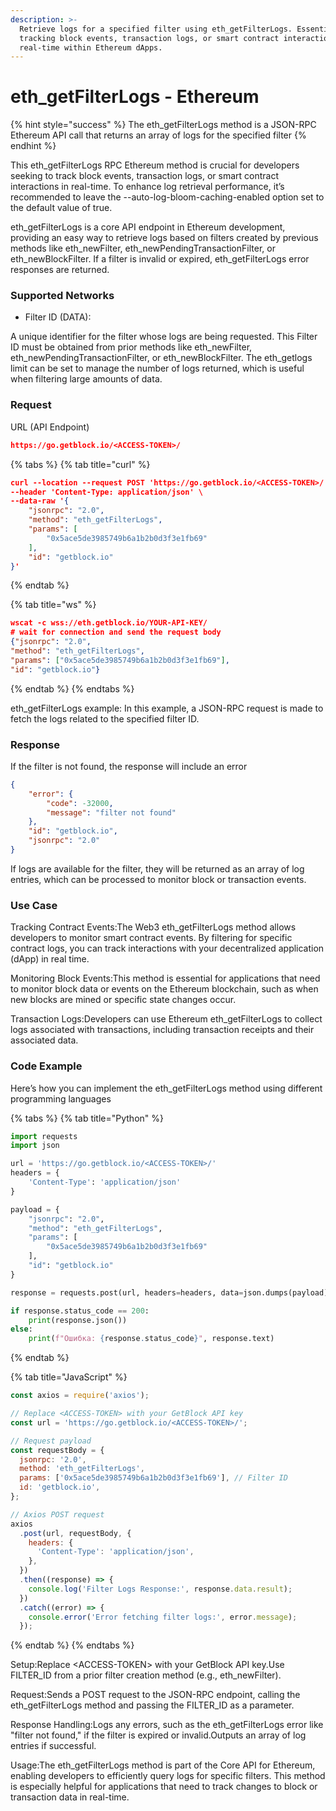 ```yaml
---
description: >-
  Retrieve logs for a specified filter using eth_getFilterLogs. Essential for
  tracking block events, transaction logs, or smart contract interactions in
  real-time within Ethereum dApps.
---
```


# eth\_getFilterLogs - Ethereum

{% hint style="success" %}
The eth\_getFilterLogs method is a JSON-RPC Ethereum API call that returns an array of logs for the specified filter
{% endhint %}

This eth\_getFilterLogs RPC Ethereum method is crucial for developers seeking to track block events, transaction logs, or smart contract interactions in real-time. To enhance log retrieval performance, it’s recommended to leave the --auto-log-bloom-caching-enabled option set to the default value of true.

eth\_getFilterLogs is a core API endpoint in Ethereum development, providing an easy way to retrieve logs based on filters created by previous methods like eth\_newFilter, eth\_newPendingTransactionFilter, or eth\_newBlockFilter. If a filter is invalid or expired, eth\_getFilterLogs error responses are returned.

### Supported Networks

* Filter ID (DATA):

A unique identifier for the filter whose logs are being requested. This Filter ID must be obtained from prior methods like eth\_newFilter, eth\_newPendingTransactionFilter, or eth\_newBlockFilter. The eth\_getlogs limit can be set to manage the number of logs returned, which is useful when filtering large amounts of data.

### Request

URL (API Endpoint)

```json
https://go.getblock.io/<ACCESS-TOKEN>/
```

{% tabs %}
{% tab title="curl" %}
```json
curl --location --request POST 'https://go.getblock.io/<ACCESS-TOKEN>/' \  
--header 'Content-Type: application/json' \  
--data-raw '{  
    "jsonrpc": "2.0",  
    "method": "eth_getFilterLogs",  
    "params": [  
        "0x5ace5de3985749b6a1b2b0d3f3e1fb69"  
    ],  
    "id": "getblock.io"  
}'  
```
{% endtab %}

{% tab title="ws" %}
```json
wscat -c wss://eth.getblock.io/YOUR-API-KEY/ 
# wait for connection and send the request body 
{"jsonrpc": "2.0",
"method": "eth_getFilterLogs",
"params": ["0x5ace5de3985749b6a1b2b0d3f3e1fb69"],
"id": "getblock.io"}
```
{% endtab %}
{% endtabs %}

eth\_getFilterLogs example: In this example, a JSON-RPC request is made to fetch the logs related to the specified filter ID.

### Response&#x20;

If the filter is not found, the response will include an error

```json
{  
    "error": {  
        "code": -32000,  
        "message": "filter not found"  
    },  
    "id": "getblock.io",  
    "jsonrpc": "2.0"  
} 
```

If logs are available for the filter, they will be returned as an array of log entries, which can be processed to monitor block or transaction events.

### Use Case

Tracking Contract Events:The Web3 eth\_getFilterLogs method allows developers to monitor smart contract events. By filtering for specific contract logs, you can track interactions with your decentralized application (dApp) in real time.

Monitoring Block Events:This method is essential for applications that need to monitor block data or events on the Ethereum blockchain, such as when new blocks are mined or specific state changes occur.

Transaction Logs:Developers can use Ethereum eth\_getFilterLogs to collect logs associated with transactions, including transaction receipts and their associated data.

### Code Example

Here’s how you can implement the eth\_getFilterLogs method using different programming languages

{% tabs %}
{% tab title="Python" %}
```python
import requests
import json

url = 'https://go.getblock.io/<ACCESS-TOKEN>/'
headers = {
    'Content-Type': 'application/json'
}

payload = {
    "jsonrpc": "2.0",
    "method": "eth_getFilterLogs",
    "params": [
        "0x5ace5de3985749b6a1b2b0d3f3e1fb69"
    ],
    "id": "getblock.io"
}

response = requests.post(url, headers=headers, data=json.dumps(payload))

if response.status_code == 200:
    print(response.json())
else:
    print(f"Ошибка: {response.status_code}", response.text)
```
{% endtab %}

{% tab title="JavaScript" %}
```javascript
const axios = require('axios');

// Replace <ACCESS-TOKEN> with your GetBlock API key
const url = 'https://go.getblock.io/<ACCESS-TOKEN>/';

// Request payload
const requestBody = {
  jsonrpc: '2.0',
  method: 'eth_getFilterLogs',
  params: ['0x5ace5de3985749b6a1b2b0d3f3e1fb69'], // Filter ID
  id: 'getblock.io',
};

// Axios POST request
axios
  .post(url, requestBody, {
    headers: {
      'Content-Type': 'application/json',
    },
  })
  .then((response) => {
    console.log('Filter Logs Response:', response.data.result);
  })
  .catch((error) => {
    console.error('Error fetching filter logs:', error.message);
  });
```
{% endtab %}
{% endtabs %}

Setup:Replace \<ACCESS-TOKEN> with your GetBlock API key.Use FILTER\_ID from a prior filter creation method (e.g., eth\_newFilter).

Request:Sends a POST request to the JSON-RPC endpoint, calling the eth\_getFilterLogs method and passing the FILTER\_ID as a parameter.

Response Handling:Logs any errors, such as the eth\_getFilterLogs error like "filter not found," if the filter is expired or invalid.Outputs an array of log entries if successful.

Usage:The eth\_getFilterLogs method is part of the Core API for Ethereum, enabling developers to efficiently query logs for specific filters. This method is especially helpful for applications that need to track changes to block or transaction data in real-time.
